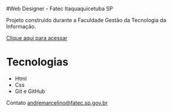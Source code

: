 #Web Designer - Fatec Itaquaquicetuba SP


Projeto construído durante a Faculdade Gestão da Tecnologia da Informação.

[Clique aqui para acessar](https://Github/git-guithubteste)

# Tecnologias

- Html
- Css
- Git e GitHub

Contato
andremarcelino@fatec.sp.gov.br
